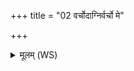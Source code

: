 +++
title = "02 वर्चोदाग्निर्वर्चो मे"

+++
<details><summary>मूलम् (WS)</summary>

वर्चोदाग्निर्वर्चो मे दात् स्वाहा ॥ २ ॥
</details>